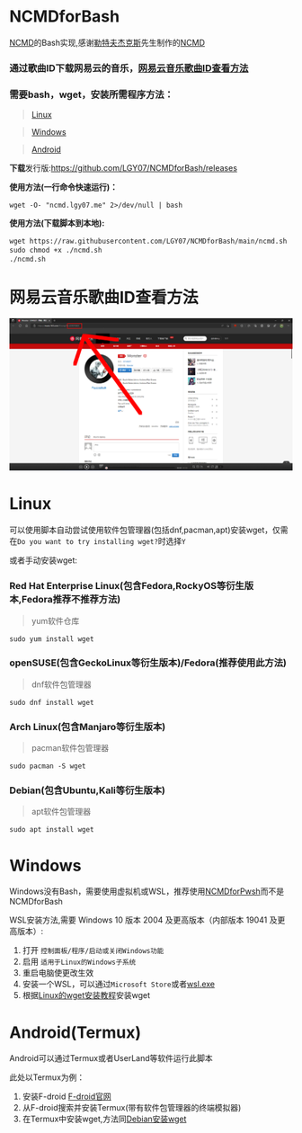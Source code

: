 # NCMDforBash

[NCMD](https://github.com/Ltfjx/NCM_Downloader)的Bash实现,感谢[勒特夫杰克斯](https://github.com/Ltfjx/)先生制作的[NCMD](https://github.com/Ltfjx/NCM_Downloader)

### 通过歌曲ID下载网易云的音乐，[网易云音乐歌曲ID查看方法](https://github.com/LGY07/NCMDforBash/blob/main/README.md#%E7%BD%91%E6%98%93%E4%BA%91%E9%9F%B3%E4%B9%90%E6%AD%8C%E6%9B%B2id%E6%9F%A5%E7%9C%8B%E6%96%B9%E6%B3%95)

### 需要bash，wget，安装所需程序方法：

>[Linux](https://github.com/LGY07/NCMDforBash/blob/main/README.md#linux)

>[Windows](https://github.com/LGY07/NCMDforBash/blob/main/README.md#windows)

>[Android](https://github.com/LGY07/NCMDforBash/blob/main/README.md#androidtermux)

**下载**发行版:https://github.com/LGY07/NCMDforBash/releases

**使用方法(一行命令快速运行)：**
```
wget -O- "ncmd.lgy07.me" 2>/dev/null | bash
```

**使用方法(下载脚本到本地):**
```
wget https://raw.githubusercontent.com/LGY07/NCMDforBash/main/ncmd.sh
sudo chmod +x ./ncmd.sh
./ncmd.sh
```

# 网易云音乐歌曲ID查看方法

![歌曲ID获取示例](https://raw.githubusercontent.com/LGY07/NCMDforBash/main/example1.png)

# Linux

可以使用脚本自动尝试使用软件包管理器(包括dnf,pacman,apt)安装wget，仅需在`Do you want to try installing wget?`时选择`Y`

或者手动安装wget:

### Red Hat Enterprise Linux(包含Fedora,RockyOS等衍生版本,Fedora推荐不推荐方法)
>yum软件仓库
```
sudo yum install wget
```

### openSUSE(包含GeckoLinux等衍生版本)/Fedora(推荐使用此方法)
>dnf软件包管理器
```
sudo dnf install wget
```

### Arch Linux(包含Manjaro等衍生版本)
>pacman软件包管理器
```
sudo pacman -S wget
```

### Debian(包含Ubuntu,Kali等衍生版本)
>apt软件包管理器
```
sudo apt install wget
```

# Windows

Windows没有Bash，需要使用虚拟机或WSL，推荐使用[NCMDforPwsh](https://github.com/LGY07/NCMDforPwsh)而不是NCMDforBash

WSL安装方法,需要 Windows 10 版本 2004 及更高版本（内部版本 19041 及更高版本）:

1. 打开 `控制面板/程序/启动或关闭Windows功能`
2. 启用 `适用于Linux的Windows子系统`
3. 重启电脑使更改生效
4. 安装一个WSL，可以通过`Microsoft Store`或者[wsl.exe](https://docs.microsoft.com/zh-cn/windows/wsl/setup/environment)
5. 根据[Linux的wget安装教程](https://github.com/LGY07/NCMDforBash/blob/main/README.md#linux)安装wget

# Android(Termux)

Android可以通过Termux或者UserLand等软件运行此脚本

此处以Termux为例：

1. 安装F-droid  [F-droid官网](https://f-droid.org/)
2. 从F-droid搜索并安装Termux(带有软件包管理器的终端模拟器)
3. 在Termux中安装wget,方法同[Debian安装wget](https://github.com/LGY07/NCMDforBash/blob/main/README.md#debian%E5%8C%85%E5%90%ABubuntukali%E7%AD%89%E8%A1%8D%E7%94%9F%E7%89%88%E6%9C%AC)
